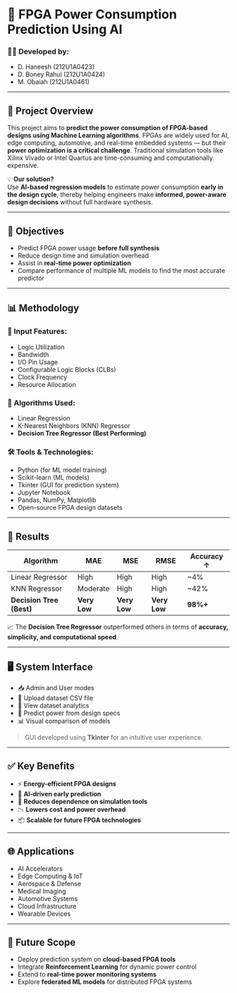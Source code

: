 # 🔌 FPGA Power Consumption Prediction Using AI

### 👨‍💻 Developed by:
- D. Haneesh (212U1A0423)  
- D. Boney Rahul (212U1A0424)  
- M. Obaiah (212U1A0461)

---

## 📘 Project Overview

This project aims to **predict the power consumption of FPGA-based designs using Machine Learning algorithms**. FPGAs are widely used for AI, edge computing, automotive, and real-time embedded systems — but their **power optimization is a critical challenge**. Traditional simulation tools like Xilinx Vivado or Intel Quartus are time-consuming and computationally expensive.

💡 **Our solution?**  
Use **AI-based regression models** to estimate power consumption **early in the design cycle**, thereby helping engineers make **informed, power-aware design decisions** without full hardware synthesis.

---

## 🎯 Objectives

- Predict FPGA power usage **before full synthesis**
- Reduce design time and simulation overhead
- Assist in **real-time power optimization**
- Compare performance of multiple ML models to find the most accurate predictor

---

## 📊 Methodology

### 🔧 Input Features:
- Logic Utilization
- Bandwidth
- I/O Pin Usage
- Configurable Logic Blocks (CLBs)
- Clock Frequency
- Resource Allocation

### 🤖 Algorithms Used:
- Linear Regression
- K-Nearest Neighbors (KNN) Regressor
- **Decision Tree Regressor (Best Performing)**

### 🛠 Tools & Technologies:
- Python (for ML model training)
- Scikit-learn (ML models)
- Tkinter (GUI for prediction system)
- Jupyter Notebook
- Pandas, NumPy, Matplotlib
- Open-source FPGA design datasets

---

## 🧪 Results

| Algorithm              | MAE     | MSE    | RMSE    | Accuracy ↑ |
|------------------------|-----------|-----------|-----------|------------|
| Linear Regressor       | High  | High  | High  | ~4%       |
| KNN Regressor          | Moderate      | High       | High       | ~42%       |
| **Decision Tree (Best)** | **Very Low** | **Very Low** | **Very Low** | **98%+**   |

📈 The **Decision Tree Regressor** outperformed others in terms of **accuracy, simplicity, and computational speed**.

---

## 🖥️ System Interface

- 📥 Admin and User modes
- 📂 Upload dataset CSV file
- 🔄 View dataset analytics
- 🧠 Predict power from design specs
- 📊 Visual comparison of models

> GUI developed using **Tkinter** for an intuitive user experience.

---

## ✅ Key Benefits

- ⚡ **Energy-efficient FPGA designs**
- 🧠 **AI-driven early prediction**
- 🔁 **Reduces dependence on simulation tools**
- 📉 **Lowers cost and power overhead**
- 📦 **Scalable for future FPGA technologies**

---

## 🌐 Applications

- AI Accelerators  
- Edge Computing & IoT  
- Aerospace & Defense  
- Medical Imaging  
- Automotive Systems  
- Cloud Infrastructure  
- Wearable Devices  

---

## 🔮 Future Scope

- Deploy prediction system on **cloud-based FPGA tools**
- Integrate **Reinforcement Learning** for dynamic power control
- Extend to **real-time power monitoring systems**
- Explore **federated ML models** for distributed FPGA systems
